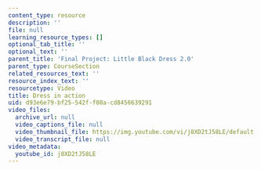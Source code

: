 ```yaml
---
content_type: resource
description: ''
file: null
learning_resource_types: []
optional_tab_title: ''
optional_text: ''
parent_title: 'Final Project: Little Black Dress 2.0'
parent_type: CourseSection
related_resources_text: ''
resource_index_text: ''
resourcetype: Video
title: Dress in action
uid: d93e6e79-bf25-542f-f08a-cd8456639291
video_files:
  archive_url: null
  video_captions_file: null
  video_thumbnail_file: https://img.youtube.com/vi/j8XD2tJ58LE/default.jpg
  video_transcript_file: null
video_metadata:
  youtube_id: j8XD2tJ58LE
---
```

